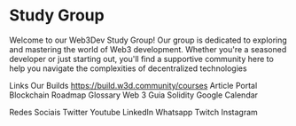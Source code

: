 # Study Group
Welcome to our Web3Dev Study Group! Our group is dedicated to exploring and mastering the world of Web3 development. Whether you're a seasoned developer or just starting out, you'll find a supportive community here to help you navigate the complexities of decentralized technologies



Links
Our Builds
https://build.w3d.community/courses
Article Portal
Blockchain Roadmap
Glossary Web 3
Guia Solidity
Google Calendar

Redes Sociais
Twitter
Youtube
LinkedIn
Whatsapp
Twitch
Instagram



